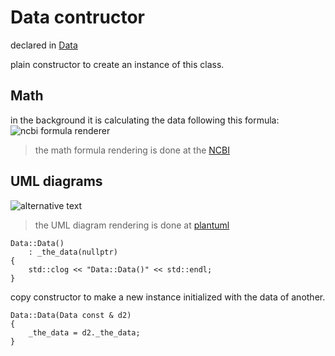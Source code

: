
# Data contructor

declared in [Data](Data.hpp.md)

plain constructor to create an instance of this class.

## Math
in the background it is calculating the data following this formula:
![ncbi formula renderer](http://www.ncbi.nlm.nih.gov/pmc/utils/math/?file=&in-format=latex&latex-style=text&q=2^x+%2B+1&width=621)
> the math formula rendering is done at the [NCBI](http://www.ncbi.nlm.nih.gov/pmc/utils/math/)

## UML diagrams
![alternative text](http://www.plantuml.com/plantuml/proxy?src=https://raw.githubusercontent.com/CodiePP/gitalk/master/doc/test1.uml)
> the UML diagram rendering is done at [plantuml](http://www.plantuml.com)

~~~ {.cpp}
Data::Data()
	: _the_data(nullptr)
{
	std::clog << "Data::Data()" << std::endl;
}
~~~

copy constructor to make a new instance initialized with the data of another.
~~~ {.cpp}
Data::Data(Data const & d2)
{
	_the_data = d2._the_data;
}
~~~

